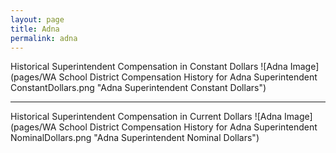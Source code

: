 ```yaml
---
layout: page
title: Adna
permalink: adna
---
```



Historical Superintendent Compensation in Constant Dollars
![Adna Image](pages/WA School District Compensation History for Adna Superintendent ConstantDollars.png "Adna Superintendent Constant Dollars")

___

Historical Superintendent Compensation in Current Dollars
![Adna Image](pages/WA School District Compensation History for Adna Superintendent NominalDollars.png "Adna Superintendent Nominal Dollars")